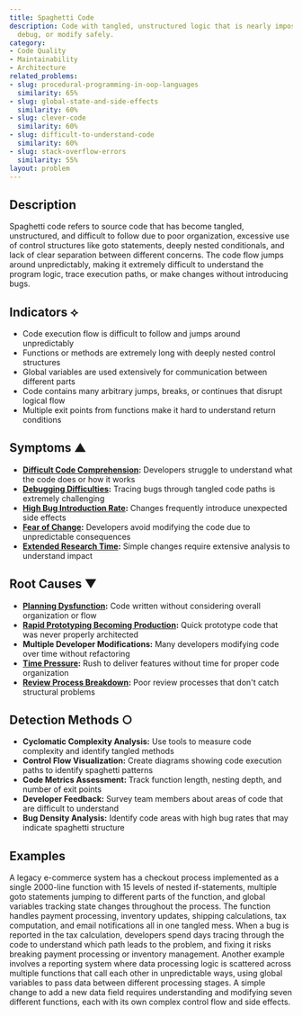 ```yaml
---
title: Spaghetti Code
description: Code with tangled, unstructured logic that is nearly impossible to understand,
  debug, or modify safely.
category:
- Code Quality
- Maintainability
- Architecture
related_problems:
- slug: procedural-programming-in-oop-languages
  similarity: 65%
- slug: global-state-and-side-effects
  similarity: 60%
- slug: clever-code
  similarity: 60%
- slug: difficult-to-understand-code
  similarity: 60%
- slug: stack-overflow-errors
  similarity: 55%
layout: problem
---
```


## Description

Spaghetti code refers to source code that has become tangled, unstructured, and difficult to follow due to poor organization, excessive use of control structures like goto statements, deeply nested conditionals, and lack of clear separation between different concerns. The code flow jumps around unpredictably, making it extremely difficult to understand the program logic, trace execution paths, or make changes without introducing bugs.

## Indicators ⟡

- Code execution flow is difficult to follow and jumps around unpredictably
- Functions or methods are extremely long with deeply nested control structures
- Global variables are used extensively for communication between different parts
- Code contains many arbitrary jumps, breaks, or continues that disrupt logical flow
- Multiple exit points from functions make it hard to understand return conditions

## Symptoms ▲

- **[Difficult Code Comprehension](difficult-code-comprehension.md):** Developers struggle to understand what the code does or how it works
- **[Debugging Difficulties](debugging-difficulties.md):** Tracing bugs through tangled code paths is extremely challenging
- **[High Bug Introduction Rate](high-bug-introduction-rate.md):** Changes frequently introduce unexpected side effects
- **[Fear of Change](fear-of-change.md):** Developers avoid modifying the code due to unpredictable consequences
- **[Extended Research Time](extended-research-time.md):** Simple changes require extensive analysis to understand impact

## Root Causes ▼

- **[Planning Dysfunction](planning-dysfunction.md):** Code written without considering overall organization or flow
- **[Rapid Prototyping Becoming Production](rapid-prototyping-becoming-production.md):** Quick prototype code that was never properly architected
- **Multiple Developer Modifications:** Many developers modifying code over time without refactoring
- **[Time Pressure](time-pressure.md):** Rush to deliver features without time for proper code organization
- **[Review Process Breakdown](review-process-breakdown.md):** Poor review processes that don't catch structural problems

## Detection Methods ○

- **Cyclomatic Complexity Analysis:** Use tools to measure code complexity and identify tangled methods
- **Control Flow Visualization:** Create diagrams showing code execution paths to identify spaghetti patterns
- **Code Metrics Assessment:** Track function length, nesting depth, and number of exit points
- **Developer Feedback:** Survey team members about areas of code that are difficult to understand
- **Bug Density Analysis:** Identify code areas with high bug rates that may indicate spaghetti structure

## Examples

A legacy e-commerce system has a checkout process implemented as a single 2000-line function with 15 levels of nested if-statements, multiple goto statements jumping to different parts of the function, and global variables tracking state changes throughout the process. The function handles payment processing, inventory updates, shipping calculations, tax computation, and email notifications all in one tangled mess. When a bug is reported in the tax calculation, developers spend days tracing through the code to understand which path leads to the problem, and fixing it risks breaking payment processing or inventory management. Another example involves a reporting system where data processing logic is scattered across multiple functions that call each other in unpredictable ways, using global variables to pass data between different processing stages. A simple change to add a new data field requires understanding and modifying seven different functions, each with its own complex control flow and side effects.

